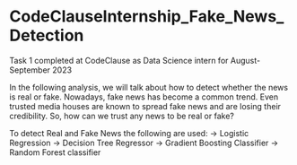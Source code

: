 # CodeClauseInternship_Fake_News_Detection
Task 1 completed at CodeClause as Data Science intern for August-September 2023

In the following analysis, we will talk about how to detect whether the news is real or fake. Nowadays, fake news has become a common trend. Even trusted media houses are known to spread fake news and are losing their credibility. So, how can we trust any news to be real or fake? 

To detect Real and Fake News the following are used:
-> Logistic Regression
-> Decision Tree Regressor
-> Gradient Boosting Classifier
-> Random Forest classifier 
